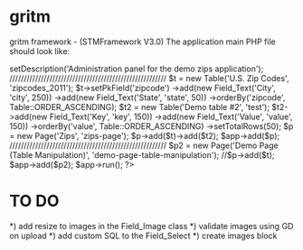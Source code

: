 gritm
=====

gritm framework - (STMFramework V3.0)
The application main PHP file should look like:

<?php
/**
 * Index file for the application
 * 
 * @since Mar 18, 2013
 * @author Gregoryc
 */
$app = new Application('Demo Zips Application');
$app->setDescription('Administration panel for the demo zips application');

///////////////////////////////////////////////////////

$t = new Table('U.S. Zip Codes', 'zipcodes_2011');
$t->setPkField('zipcode')
        ->add(new Field_Text('City', 'city', 250))
        ->add(new Field_Text('State', 'state', 50))
        ->orderBy('zipcode', Table::ORDER_ASCENDING);


$t2 = new Table('Demo table #2', 'test');
$t2->add(new Field_Text('Key', 'key', 150))
        ->add(new Field_Text('Value', 'value', 150))
        ->orderBy('value', Table::ORDER_ASCENDING)
        ->setTotalRows(50);



$p = new Page('Zips', 'zips-page');
$p->add($t)->add($t2);

$app->add($p);


///////////////////////////////////////////////////////
$p2 = new Page('Demo Page (Table Manipulation)', 'demo-page-table-manipulation');
//$p->add($t);
$app->add($p2);

$app->run();
?>

TO DO
=====

*) add resize to images in the Field_Image class
*) validate images using GD on upload
*) add custom SQL to the Field_Select
*) create images block